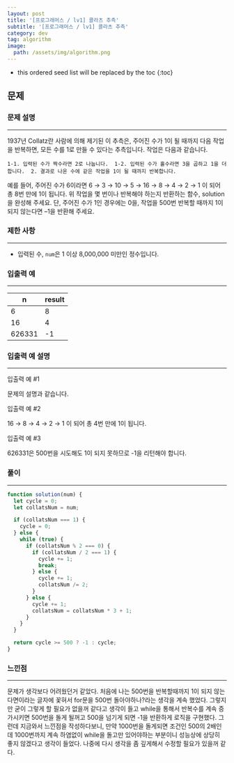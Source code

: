 ```yaml
---
layout: post
title: '[프로그래머스 / lv1] 콜라츠 추측'
subtitle: '[프로그래머스 / lv1] 콜라츠 추측'
category: dev
tag: algorithm
image:
  path: /assets/img/algorithm.png
---
```


<!-- prettier-ignore -->
* this ordered seed list will be replaced by the toc
{:toc}

## 문제

### **문제 설명**

---

1937년 Collatz란 사람에 의해 제기된 이 추측은, 주어진 수가 1이 될 때까지 다음 작업을 반복하면, 모든 수를 1로 만들 수 있다는 추측입니다. 작업은 다음과 같습니다.

`1-1. 입력된 수가 짝수라면 2로 나눕니다. 
1-2. 입력된 수가 홀수라면 3을 곱하고 1을 더합니다. 
2. 결과로 나온 수에 같은 작업을 1이 될 때까지 반복합니다.`

예를 들어, 주어진 수가 6이라면 6 → 3 → 10 → 5 → 16 → 8 → 4 → 2 → 1 이 되어 총 8번 만에 1이 됩니다. 위 작업을 몇 번이나 반복해야 하는지 반환하는 함수, solution을 완성해 주세요. 단, 주어진 수가 1인 경우에는 0을, 작업을 500번 반복할 때까지 1이 되지 않는다면 –1을 반환해 주세요.

### 제한 사항

---

- 입력된 수, `num`은 1 이상 8,000,000 미만인 정수입니다.

### 입출력 예

---

| n      | result |
| ------ | ------ |
| 6      | 8      |
| 16     | 4      |
| 626331 | -1     |

### 입출력 예 설명

---

입출력 예 #1

문제의 설명과 같습니다.

입출력 예 #2

16 → 8 → 4 → 2 → 1 이 되어 총 4번 만에 1이 됩니다.

입출력 예 #3

626331은 500번을 시도해도 1이 되지 못하므로 -1을 리턴해야 합니다.

### 풀이

---

```jsx
function solution(num) {
  let cycle = 0;
  let collatsNum = num;

  if (collatsNum === 1) {
    cycle = 0;
  } else {
    while (true) {
      if (collatsNum % 2 === 0) {
        if (collatsNum / 2 === 1) {
          cycle += 1;
          break;
        } else {
          cycle += 1;
          collatsNum /= 2;
        }
      } else {
        cycle += 1;
        collatsNum = collatsNum * 3 + 1;
      }
    }
  }

  return cycle >= 500 ? -1 : cycle;
}
```

### 느낀점

---

문제가 생각보다 어려웠던거 같았다. 처음에 나는 500번을 반복할때까지 1이 되지 않는다면이라는 글자에 꽃혀서 for문을 500번 돌아야하나?라는 생각을 계속 했었다. 그렇지만 굳이 그렇게 할 필요가 없을꺼 같다고 생각이 들고 while을 통해서 반복수를 계속 증가시키면 500번을 돌게 될꺼고 500을 넘기게 되면 -1을 반환하게 로직을 구현했다. 그런데 지금와서 느낀점을 작성하다보니, 만약 1000번을 돌게되면 조건인 500의 2배인데 1000번까지 계속 하염없이 while을 돌고만 있어야하는 부분이니 성능상에 상당히 좋지 않겠다고 생각이 들었다. 나중에 다시 생각을 좀 깊게해서 수정할 필요가 있을꺼 같다.
